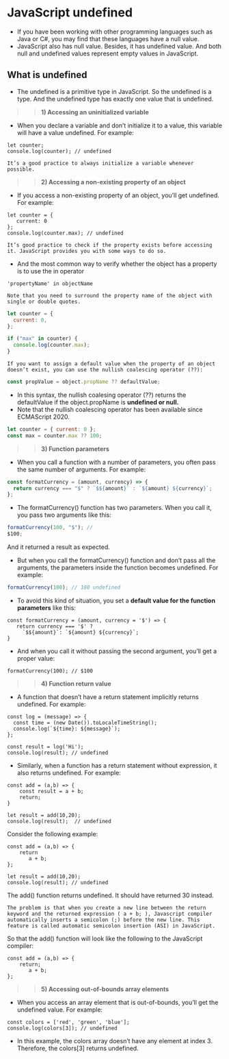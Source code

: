 # JavaScript undefined

- If you have been working with other programming languages such as Java or C#, you may find that these languages have a null value.
- JavaScript also has null value. Besides, it has undefined value. And both null and undefined values represent empty values in JavaScript.

## What is undefined

- The undefined is a primitive type in JavaScript. So the undefined is a type. And the undefined type has exactly one value that is undefined.

> > **1) Accessing an uninitialized variable**

- When you declare a variable and don’t initialize it to a value, this variable will have a value undefined. For example:

```
let counter;
console.log(counter); // undefined
```

`It’s a good practice to always initialize a variable whenever possible. `

> > **2) Accessing a non-existing property of an object**

- If you access a non-existing property of an object, you’ll get undefined. For example:

```
let counter = {
   current: 0
};
console.log(counter.max); // undefined
```

`It’s good practice to check if the property exists before accessing it. JavaScript provides you with some ways to do so.`

- And the most common way to verify whether the object has a property is to use the in operator

```
'propertyName' in objectName
```

`Note that you need to surround the property name of the object with single or double quotes.`

```js
let counter = {
  current: 0,
};

if ("max" in counter) {
  console.log(counter.max);
}
```

`If you want to assign a default value when the property of an object doesn’t exist, you can use the nullish coalescing operator (??):`

```js
const propValue = object.propName ?? defaultValue;
```

- In this syntax, the nullish coalesing operator (??) returns the defaultValue if the object.propName is **undefined or null.**
- Note that the nullish coalescing operator has been available since ECMAScript 2020.

```js
let counter = { current: 0 };
const max = counter.max ?? 100;
```

> > **3) Function parameters**

- When you call a function with a number of parameters, you often pass the same number of arguments. For example:

```js
const formatCurrency = (amount, currency) => {
  return currency === "$" ? `$${amount}` : `${amount} ${currency}`;
};
```

- The formatCurrency() function has two parameters. When you call it, you pass two arguments like this:

```js
formatCurrency(100, "$"); //
$100;
```

And it returned a result as expected.

- But when you call the formatCurrency() function and don’t pass all the arguments, the parameters inside the function becomes undefined. For example:

```js
formatCurrency(100); // 100 undefined
```

- To avoid this kind of situation, you set a **default value for the function parameters** like this:

```
const formatCurrency = (amount, currency = '$') => {
   return currency === '$' ?
     `$${amount}`: `${amount} ${currency}`;
}
```

- And when you call it without passing the second argument, you’ll get a proper value:

```
formatCurrency(100); // $100
```

> > **4) Function return value**

- A function that doesn’t have a return statement implicitly returns undefined. For example:

```
const log = (message) => {
  const time = (new Date()).toLocaleTimeString();
  console.log(`${time}: ${message}`);
};

const result = log('Hi');
console.log(result); // undefined
```

- Similarly, when a function has a return statement without expression, it also returns undefined. For example:

```
const add = (a,b) => {
    const result = a + b;
    return;
}

let result = add(10,20);
console.log(result);  // undefined
```

Consider the following example:

```
const add = (a,b) => {
    return
       a + b;
};

let result = add(10,20);
console.log(result); // undefined
```

The add() function returns undefined. It should have returned 30 instead.

`The problem is that when you create a new line between the return keyword and the returned expression ( a + b; ), Javascript compiler automatically inserts a semicolon (;) before the new line. This feature is called automatic semicolon insertion (ASI) in JavaScript.`

So that the add() function will look like the following to the JavaScript compiler:

```
const add = (a,b) => {
    return;
       a + b;
};
```

> > **5) Accessing out-of-bounds array elements**

- When you access an array element that is out-of-bounds, you’ll get the undefined value. For example:

```
const colors = ['red', 'green', 'blue'];
console.log(colors[3]); // undefined
```

- In this example, the colors array doesn’t have any element at index 3. Therefore, the colors[3] returns undefined.
